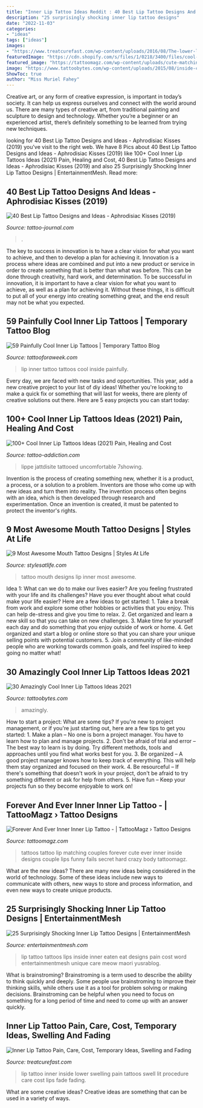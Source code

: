 ```yaml
---
title: "Inner Lip Tattoo Ideas Reddit : 40 Best Lip Tattoo Designs And Ideas"
description: "25 surprisingly shocking inner lip tattoo designs"
date: "2022-11-03"
categories:
- "ideas"
tags: ["ideas"]
images:
- "https://www.treatcurefast.com/wp-content/uploads/2016/08/The-lower-lip-may-swell-from-a-lit-tattoo-procedure.jpg"
featuredImage: "https://cdn.shopify.com/s/files/1/0218/3400/files/cool-inside-lip-tattoo_a61b8a16-774c-4c1a-93fa-6fb2d2d575e9_large.jpg?944"
featured_image: "https://tattoomagz.com/wp-content/uploads/cute-matching-tattoos-for-couples-foreverandeverjpg-19171.jpg"
image: "https://www.tattoobytes.com/wp-content/uploads/2015/08/inside-cool-lip-tattoo.jpg"
ShowToc: true
author: "Miss Muriel Fahey"
---
```



Creative art, or any form of creative expression, is important in today’s society. It can help us express ourselves and connect with the world around us. There are many types of creative art, from traditional painting and sculpture to design and technology. Whether you’re a beginner or an experienced artist, there’s definitely something to be learned from trying new techniques.

	

		
looking for 40 Best Lip Tattoo Designs and Ideas - Aphrodisiac Kisses (2019) you've visit to the right web. We have 8 Pics about 40 Best Lip Tattoo Designs and Ideas - Aphrodisiac Kisses (2019) like 100+ Cool Inner Lip Tattoos Ideas (2021) Pain, Healing and Cost, 40 Best Lip Tattoo Designs and Ideas - Aphrodisiac Kisses (2019) and also 25 Surprisingly Shocking Inner Lip Tattoo Designs | EntertainmentMesh. Read more:
		
    
## 40 Best Lip Tattoo Designs And Ideas - Aphrodisiac Kisses (2019)

<img loading=lazy src="https://tattoo-journal.com/wp-content/uploads/2015/07/lip-tattoo-014-650x488.jpg" onerror="this.onerror=null;this.src='https://tse4.mm.bing.net/th?id=OIP.nEn5E4tw0pjD8LDaVqjzpgHaFj&amp;pid=15.1';" alt="40 Best Lip Tattoo Designs and Ideas - Aphrodisiac Kisses (2019)">

_Source: tattoo-journal.com_

>. 

	

The key to success in innovation is to have a clear vision for what you want to achieve, and then to develop a plan for achieving it.
Innovation is a process where ideas are combined and put into a new product or service in order to create something that is better than what was before. This can be done through creativity, hard work, and determination. To be successful in innovation, it is important to have a clear vision for what you want to achieve, as well as a plan for achieving it. Without these things, it is difficult to put all of your energy into creating something great, and the end result may not be what you expected.

    
## 59 Painfully Cool Inner Lip Tattoos | Temporary Tattoo Blog

<img loading=lazy src="https://cdn.shopify.com/s/files/1/0218/3400/files/cool-inside-lip-tattoo_a61b8a16-774c-4c1a-93fa-6fb2d2d575e9_large.jpg?944" onerror="this.onerror=null;this.src='https://tse4.mm.bing.net/th?id=OIP.gCLjqZZJbwPudiTd0ZcC3wAAAA&amp;pid=15.1';" alt="59 Painfully Cool Inner Lip Tattoos | Temporary Tattoo Blog">

_Source: tattooforaweek.com_

>lip inner tattoo tattoos cool inside painfully. 

	

Every day, we are faced with new tasks and opportunities. This year, add a new creative project to your list of diy ideas! Whether you're looking to make a quick fix or something that will last for weeks, there are plenty of creative solutions out there. Here are 5 easy projects you can start today: 

    
## 100+ Cool Inner Lip Tattoos Ideas (2021) Pain, Healing And Cost

<img loading=lazy src="https://cdn.tattoosboygirl.com/wp-content/uploads/2021/08/Lip-tattoo-ideas-42.jpg" onerror="this.onerror=null;this.src='https://tse2.mm.bing.net/th?id=OIP.5EQ8US9pKX3QmG6bHw_uIwHaJ3&amp;pid=15.1';" alt="100+ Cool Inner Lip Tattoos Ideas (2021) Pain, Healing and Cost">

_Source: tattoo-addiction.com_

>lippe jattdisite tattooed uncomfortable 7showing. 

	

Invention is the process of creating something new, whether it is a product, a process, or a solution to a problem. Inventors are those who come up with new ideas and turn them into reality. The invention process often begins with an idea, which is then developed through research and experimentation. Once an invention is created, it must be patented to protect the inventor's rights.

    
## 9 Most Awesome Mouth Tattoo Designs | Styles At Life

<img loading=lazy src="http://www.treatcurefast.com/wp-content/uploads/2016/08/Inner-lip-tattoo-ideas.jpg" onerror="this.onerror=null;this.src='https://tse3.mm.bing.net/th?id=OIP.WUMBJGkt-hTSItWkoThJzgHaFS&amp;pid=15.1';" alt="9 Most Awesome Mouth Tattoo Designs | Styles At Life">

_Source: stylesatlife.com_

>tattoo mouth designs lip inner most awesome. 

	

Idea 1: What can we do to make our lives easier?
Are you feeling frustrated with your life and its challenges? Have you ever thought about what could make your life easier? Here are a few ideas to get started: 1. Take a break from work and explore some other hobbies or activities that you enjoy. This can help de-stress and give you time to relax. 2. Get organized and learn a new skill so that you can take on new challenges. 3. Make time for yourself each day and do something that you enjoy outside of work or home. 4. Get organized and start a blog or online store so that you can share your unique selling points with potential customers. 5. Join a community of like-minded people who are working towards common goals, and feel inspired to keep going no matter what! 
    
## 30 Amazingly Cool Inner Lip Tattoos Ideas 2021

<img loading=lazy src="https://www.tattoobytes.com/wp-content/uploads/2015/08/inside-cool-lip-tattoo.jpg" onerror="this.onerror=null;this.src='https://tse3.mm.bing.net/th?id=OIP.YQJIHzNmClCpvjOSTgpa_gHaFC&amp;pid=15.1';" alt="30 Amazingly Cool Inner Lip Tattoos Ideas 2021">

_Source: tattoobytes.com_

>amazingly. 

	

How to start a project: What are some tips?
If you're new to project management, or if you're just starting out, here are a few tips to get you started: 1. Make a plan – No one is born a project manager. You have to learn how to plan and manage projects. 2. Don't be afraid of trial and error – The best way to learn is by doing. Try different methods, tools and approaches until you find what works best for you. 3. Be organized – A good project manager knows how to keep track of everything. This will help them stay organized and focused on their work. 4. Be resourceful – If there's something that doesn't work in your project, don't be afraid to try something different or ask for help from others. 5. Have fun – Keep your projects fun so they become enjoyable to work on!

    
## Forever And Ever Inner Inner Lip Tattoo - | TattooMagz › Tattoo Designs

<img loading=lazy src="https://tattoomagz.com/wp-content/uploads/cute-matching-tattoos-for-couples-foreverandeverjpg-19171.jpg" onerror="this.onerror=null;this.src='https://tse4.mm.bing.net/th?id=OIP.tNlKdL7hmOo0HKK5W9bOeQHaDl&amp;pid=15.1';" alt="Forever And Ever Inner Inner Lip Tattoo - | TattooMagz › Tattoo Designs">

_Source: tattoomagz.com_

>tattoos tattoo lip matching couples forever cute ever inner inside designs couple lips funny fails secret hard crazy body tattoomagz. 

	

What are the new ideas?
There are many new ideas being considered in the world of technology. Some of these ideas include new ways to communicate with others, new ways to store and process information, and even new ways to create unique products.

    
## 25 Surprisingly Shocking Inner Lip Tattoo Designs | EntertainmentMesh

<img loading=lazy src="https://i2.wp.com/entertainmentmesh.com/wp-content/uploads/2014/10/eat-or-be-eaten.jpg" onerror="this.onerror=null;this.src='https://tse1.mm.bing.net/th?id=OIP.pCiaKDjKXJeJ0WGw7jfqtAHaFj&amp;pid=15.1';" alt="25 Surprisingly Shocking Inner Lip Tattoo Designs | EntertainmentMesh">

_Source: entertainmentmesh.com_

>lip tattoo tattoos lips inside inner eaten eat designs pain cost word entertainmentmesh unique care meow maori yusrablog. 

	

What is brainstroming?
Brainstroming is a term used to describe the ability to think quickly and deeply. Some people use brainstroming to improve their thinking skills, while others use it as a tool for problem solving or making decisions. Brainstroming can be helpful when you need to focus on something for a long period of time and need to come up with an answer quickly.

    
## Inner Lip Tattoo Pain, Care, Cost, Temporary Ideas, Swelling And Fading

<img loading=lazy src="https://www.treatcurefast.com/wp-content/uploads/2016/08/The-lower-lip-may-swell-from-a-lit-tattoo-procedure.jpg" onerror="this.onerror=null;this.src='https://tse1.mm.bing.net/th?id=OIP.5_dbqv7BvaOhtM1VxRNIpAHaET&amp;pid=15.1';" alt="Inner Lip Tattoo Pain, Care, Cost, Temporary Ideas, Swelling and Fading">

_Source: treatcurefast.com_

>lip tattoo inner inside lower swelling pain tattoos swell lit procedure care cost lips fade fading. 

	

What are some creative ideas?
Creative ideas are something that can be used in a variety of ways.

